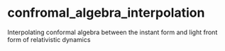# confromal_algebra_interpolation
Interpolating conformal algebra between the instant form and light front form of relativistic dynamics

